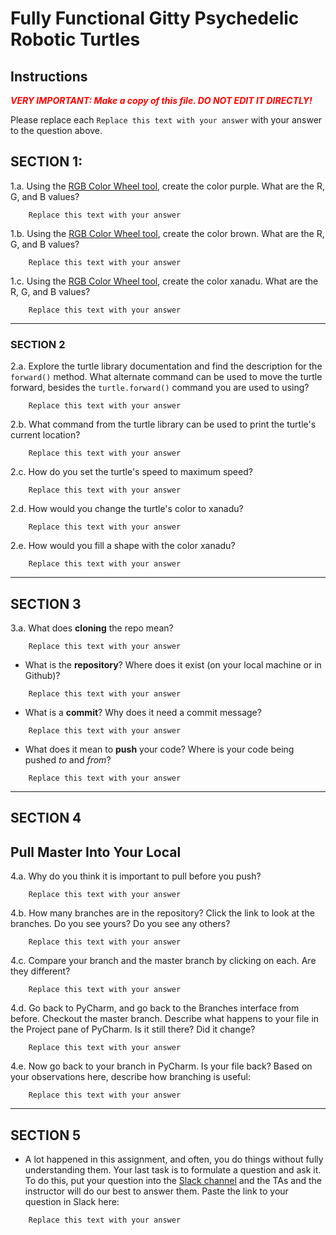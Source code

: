 # Fully Functional Gitty Psychedelic Robotic Turtles

## Instructions

**_<span style="color:red">
    VERY IMPORTANT: Make a copy of this file. DO NOT EDIT IT DIRECTLY!
</span>_**

Please replace each `Replace this text with your answer` 
with your answer to the question above.

## SECTION 1: 

1.a. Using the [RGB Color Wheel tool](https://colorspire.com/rgb-color-wheel/), create the color purple. 
     What are the R, G, and B values?

```
    Replace this text with your answer
```

1.b. Using the [RGB Color Wheel tool](https://colorspire.com/rgb-color-wheel/), create the color brown. 
     What are the R, G, and B values? 

```
    Replace this text with your answer
```

1.c. Using the [RGB Color Wheel tool](https://colorspire.com/rgb-color-wheel/), create the color xanadu. 
     What are the R, G, and B values?

```
    Replace this text with your answer
```

---

### SECTION 2

2.a. Explore the turtle library documentation and find the description for the 
     `forward()` method. What alternate command can be used to move the turtle forward, 
     besides the `turtle.forward()` command you are used to using?

```
    Replace this text with your answer
```

2.b. What command from the turtle library can be used to print the turtle's current 
   location?
   
```
    Replace this text with your answer
```

2.c. How do you set the turtle's speed to maximum speed?
   
```
    Replace this text with your answer
```

2.d. How would you change the turtle's color to xanadu? 

```
    Replace this text with your answer
```

2.e. How would you fill a shape with the color xanadu?

```
    Replace this text with your answer
```

---

## SECTION 3

3.a. What does **cloning** the repo mean?

```
    Replace this text with your answer
```


- What is the **repository**? Where does it exist (on your local machine or in Github)?

```
    Replace this text with your answer
```


- What is a **commit**? Why does it need a commit message?

```
    Replace this text with your answer
```


- What does it mean to **push** your code? Where is your code being pushed _to_ and _from_?

```
    Replace this text with your answer
```

---

## SECTION 4

## Pull Master Into Your Local

4.a. Why do you think it is important to pull before you push?

```
    Replace this text with your answer
```

4.b. How many branches are in the repository?
     Click the link to look at the branches. Do you see yours? Do you see any others? 

```
    Replace this text with your answer
```


4.c. Compare your branch and the master branch by clicking on each. Are they different?

```
    Replace this text with your answer
```


4.d. Go back to PyCharm, and go back to the Branches interface from before. Checkout the 
     master branch.
     Describe what happens to your file in the Project pane of PyCharm. Is it still 
     there? Did it change?

```
    Replace this text with your answer
```


4.e. Now go back to your branch in PyCharm. Is your file back? Based on your observations
     here, describe how branching is useful:

```
    Replace this text with your answer
```

---

## SECTION 5
- A lot happened in this assignment, and often, you do things without fully 
  understanding them. Your last task is to formulate a question and ask it. 
  To do this, put your question into the [Slack channel](https://bereacs.slack.com/archives/C3QACGH8R) and the TAs and the instructor 
  will do our best to answer them. Paste the link to your question in Slack here:

```
    Replace this text with your answer
```
